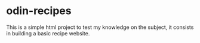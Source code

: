 # odin-recipes

This is a simple html project to test my knowledge on the subject, it consists in building a basic recipe website.